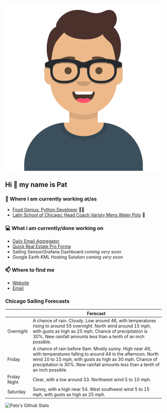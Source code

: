 [![Social banner for p-j-falconer](https://raw.githubusercontent.com/P-J-FALCONER/P-J-FALCONER/master/assets/avataaars.svg)](https://patfalconer.com/)
## Hi :wave: my name is Pat

### 💼 Where I am currently working at/as
- [Food Genius: Python Developer](https://getfoodgenius.com/) 🍔🐍
- [Latin School of Chicago: Head Coach Varisty Mens Water Polo](https://www.latinschool.org/) 🤽


### 💻 What i am currently/done working on
 - [Daily Email Aggregator](https://github.com/P-J-FALCONER/dott_daily_mail)
 - [Quick Real Estate Pro Forma](https://github.com/P-J-FALCONER/henry)
 - Sailing Sensor/Grafana Dashboard *coming very soon*
 - Google Earth KML Hosting Solution *coming very soon*

### 📫 Where to find me
 - [Website](https://patfalconer.com/)
 - [Email](mailto:patrick.j.falconer@gmail.com)


### Chicago Sailing Forecasts
|   | Forecast  |
|---|---|
| Overnight | A chance of rain. Cloudy. Low around 46, with temperatures rising to around 55 overnight. North wind around 15 mph, with gusts as high as 25 mph. Chance of precipitation is 30%. New rainfall amounts less than a tenth of an inch possible. |
| Friday | A chance of rain before 9am. Mostly sunny. High near 49, with temperatures falling to around 44 in the afternoon. North wind 10 to 15 mph, with gusts as high as 30 mph. Chance of precipitation is 30%. New rainfall amounts less than a tenth of an inch possible. |
| Friday Night | Clear, with a low around 33. Northwest wind 5 to 10 mph. |
| Saturday | Sunny, with a high near 54. West southwest wind 5 to 15 mph, with gusts as high as 25 mph. |

![Pats's Github Stats](https://github-readme-stats.vercel.app/api?username=p-j-falconer&show_icons=true&theme=radical)
